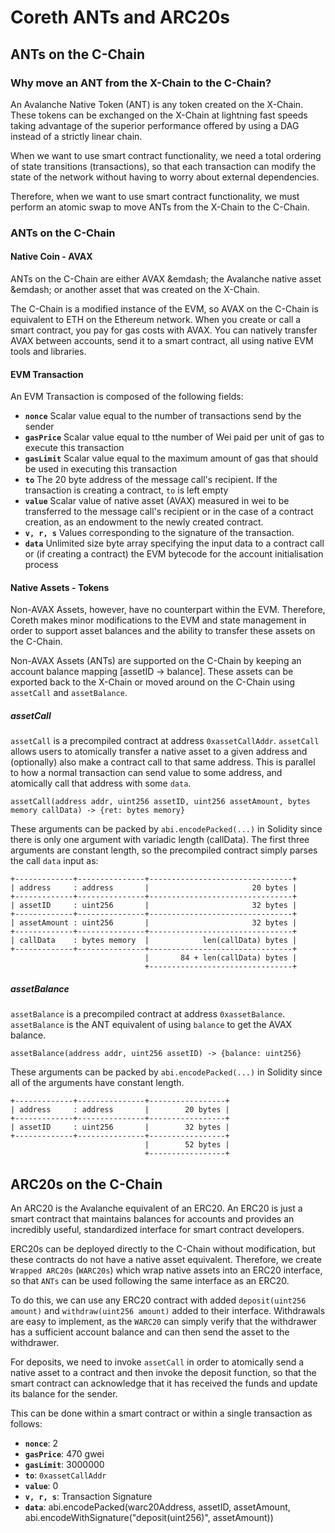 # Coreth ANTs and ARC20s

## ANTs on the C-Chain

### Why move an ANT from the X-Chain to the C-Chain?

An Avalanche Native Token (ANT) is any token created on the X-Chain. These tokens can be exchanged on the X-Chain at lightning fast speeds taking advantage of the superior performance offered by using a DAG instead of a strictly linear chain.

When we want to use smart contract functionality, we need a total ordering of state transitions (transactions), so that each transaction can modify the state of the network without having to worry about external dependencies.

Therefore, when we want to use smart contract functionality, we must perform an atomic swap to move ANTs from the X-Chain to the C-Chain.

### ANTs on the C-Chain

#### Native Coin - AVAX

ANTs on the C-Chain are either AVAX &emdash; the Avalanche native asset &emdash; or another asset that was created on the X-Chain.

The C-Chain is a modified instance of the EVM, so AVAX on the C-Chain is equivalent to ETH on the Ethereum network. When you create or call a smart contract, you pay for gas costs with AVAX. You can natively transfer AVAX between accounts, send it to a smart contract, all using native EVM tools and libraries.

#### EVM Transaction

An EVM Transaction is composed of the following fields:

* **`nonce`** Scalar value equal to the number of transactions send by the sender
* **`gasPrice`** Scalar value equal to tthe number of Wei paid per unit of gas to execute this transaction
* **`gasLimit`** Scalar value equal to the maximum amount of gas that should be used in executing this transaction
* **`to`** The 20 byte address of the message call's recipient. If the transaction is creating a contract, `to` is left empty
* **`value`** Scalar value of native asset (AVAX) measured in wei to be transferred to the message call's recipient or in the case of a contract creation, as an endowment to the newly created contract.
* **`v, r, s`** Values corresponding to the signature of the transaction.
* **`data`** Unlimited size byte array specifying the input data to a contract call or (if creating a contract) the EVM bytecode for the account initialisation process

#### Native Assets - Tokens

Non-AVAX Assets, however, have no counterpart within the EVM. Therefore, Coreth makes minor modifications to the EVM and state management in order to support asset balances and the ability to transfer these assets on the C-Chain.

Non-AVAX Assets (ANTs) are supported on the C-Chain by keeping an account balance mapping [assetID -> balance]. These assets can be exported back to the X-Chain or moved around on the C-Chain using `assetCall` and `assetBalance`.

##### assetCall

`assetCall` is a precompiled contract at address `0xassetCallAddr`. `assetCall` allows users to atomically transfer a native asset to a given address and (optionally) also make a contract call to that same address. This is parallel to how a normal transaction can send value to some address, and atomically call that address with some `data`.


```text
assetCall(address addr, uint256 assetID, uint256 assetAmount, bytes memory callData) -> {ret: bytes memory}
```

These arguments can be packed by `abi.encodePacked(...)` in Solidity since there is only one argument with variadic length (callData). The first three arguments are constant length, so the precompiled contract simply parses the call `data` input as:


```text
+-------------+---------------+--------------------------------+
| address     : address       |                       20 bytes |
+-------------+---------------+--------------------------------+
| assetID     : uint256       |                       32 bytes |
+-------------+---------------+--------------------------------+
| assetAmount : uint256       |                       32 bytes |
+-------------+---------------+--------------------------------+
| callData    : bytes memory  |            len(callData) bytes |
+-------------+---------------+--------------------------------+
                              |       84 + len(callData) bytes |
                              +--------------------------------+
```

##### assetBalance

`assetBalance` is a precompiled contract at address `0xassetBalance`. `assetBalance` is the ANT equivalent of using `balance` to get the AVAX balance.

```text
assetBalance(address addr, uint256 assetID) -> {balance: uint256}
```

These arguments can be packed by `abi.encodePacked(...)` in Solidity since all of the arguments have constant length.

```text
+-------------+---------------+-----------------+
| address     : address       |        20 bytes |
+-------------+---------------+-----------------+
| assetID     : uint256       |        32 bytes |
+-------------+---------------+-----------------+
                              |        52 bytes |
                              +-----------------+
```

## ARC20s on the C-Chain

An ARC20 is the Avalanche equivalent of an ERC20. An ERC20 is just a smart contract that maintains balances for accounts and provides an incredibly useful, standardized interface for smart contract developers.

ERC20s can be deployed directly to the C-Chain without modification, but these contracts do not have a native asset equivalent. Therefore, we create `Wrapped ARC20s` (`WARC20s`) which wrap native assets into an ERC20 interface, so that `ANTs` can be used following the same interface as an ERC20.

To do this, we can use any ERC20 contract with added `deposit(uint256 amount)` and `withdraw(uint256 amount)` added to their interface. Withdrawals are easy to implement, as the `WARC20` can simply verify that the withdrawer has a sufficient account balance and can then send the asset to the withdrawer.

For deposits, we need to invoke `assetCall` in order to atomically send a native asset to a contract and then invoke the deposit function, so that the smart contract can acknowledge that it has received the funds and update its balance for the sender.

This can be done within a smart contract or within a single transaction as follows:

* **`nonce`**: 2
* **`gasPrice`**: 470 gwei
* **`gasLimit`**: 3000000
* **`to`**: `0xassetCallAddr`
* **`value`**: 0
* **`v, r, s`**: Transaction Signature
* **`data`**: abi.encodePacked(warc20Address, assetID, assetAmount, abi.encodeWithSignature("deposit(uint256)", assetAmount))
